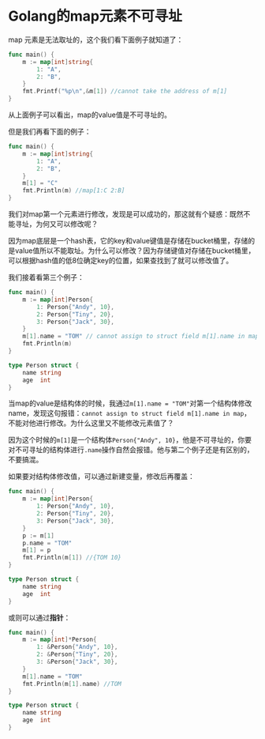 # Golang的map元素不可寻址

 map 元素是无法取址的，这个我们看下面例子就知道了：

```go
func main() {
	m := map[int]string{
		1: "A",
		2: "B",
	}
	fmt.Printf("%p\n",&m[1]) //cannot take the address of m[1]
}
```

从上面例子可以看出，map的value值是不可寻址的。

但是我们再看下面的例子：

```go
func main() {
	m := map[int]string{
		1: "A",
		2: "B",
	}
	m[1] = "C"
    fmt.Println(m) //map[1:C 2:B]
}
```

我们对map第一个元素进行修改，发现是可以成功的，那这就有个疑惑：既然不能寻址，为何又可以修改呢？

因为map底层是一个hash表，它的key和value键值是存储在bucket桶里，存储的是value值所以不能取址。为什么可以修改？因为存储键值对存储在bucket桶里，可以根据hash值的低8位确定key的位置，如果查找到了就可以修改值了。

我们接着看第三个例子：

```go
func main() {
	m := map[int]Person{
		1: Person{"Andy", 10},
		2: Person{"Tiny", 20},
		3: Person{"Jack", 30},
	}
	m[1].name = "TOM" // cannot assign to struct field m[1].name in map
	fmt.Println(m)
}

type Person struct {
	name string
	age  int
}
```

当map的value是结构体的时候，我通过`m[1].name = "TOM"`对第一个结构体修改name，发现这句报错：`cannot assign to struct field m[1].name in map`，不能对他进行修改。为什么这里又不能修改元素值了？

因为这个时候的`m[1]`是一个结构体`Person{"Andy", 10}`，他是不可寻址的，你要对不可寻址的结构体进行`.name`操作自然会报错。他与第二个例子还是有区别的，不要搞混。

如果要对结构体修改值，可以通过新建变量，修改后再覆盖：

```go
func main() {
	m := map[int]Person{
		1: Person{"Andy", 10},
		2: Person{"Tiny", 20},
		3: Person{"Jack", 30},
	}
	p := m[1]
	p.name = "TOM"
	m[1] = p
	fmt.Println(m[1]) //{TOM 10}
}

type Person struct {
	name string
	age  int
}
```

或则可以通过**指针**：

```go
func main() {
	m := map[int]*Person{
		1: &Person{"Andy", 10},
		2: &Person{"Tiny", 20},
		3: &Person{"Jack", 30},
	}
	m[1].name = "TOM"
	fmt.Println(m[1].name) //TOM
}

type Person struct {
	name string
	age  int
}
```
